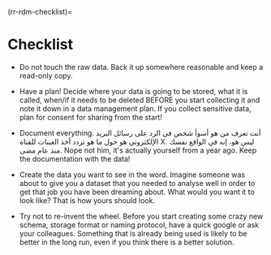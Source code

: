 (rr-rdm-checklist)=
# Checklist

<!-- This is a different style than the other chapters, but I really love what Alex provided so I just kept it. -->

- Do not touch the raw data. Back it up somewhere reasonable and keep a read-only copy.

- Have a plan! Decide where your data is going to be stored, what it is called, when/if it needs to be deleted BEFORE you start collecting it and note it down in a data management plan. If you collect sensitive data, plan for consent for sharing from the start!

- Document everything. أنت تعرف من هو أسوأ شخص في الرد على رسائل البريد الإلكتروني هو حول ما هو تردد أخذ العينات للقناة X. ليس هو، إنه في الواقع نفسك منذ عام مضى. Nope not him, it's actually yourself from a year ago. Keep the documentation with the data!

- Create the data you want to see in the word. Imagine someone was about to give you a dataset that you needed to analyse well in order to get that job you have been dreaming about. What would you want it to look like? That is how yours should look.

- Try not to re-invent the wheel. Before you start creating some crazy new schema, storage format or naming protocol, have a quick google or ask your colleagues. Something that is already being used is likely to be better in the long run, even if you think there is a better solution.
